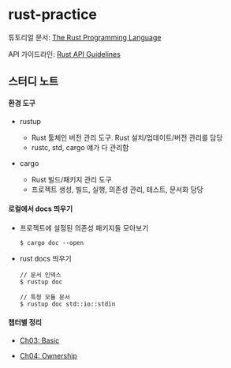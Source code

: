 # rust-practice

튜토리얼 문서: [The Rust Programming Language](https://doc.rust-kr.org/title-page.html)

API 가이드라인: [Rust API Guidelines](https://rust-lang.github.io/api-guidelines/about.html)

## 스터디 노트

#### 환경 도구
* rustup

  * Rust 툴체인 버전 관리 도구. Rust 설치/업데이트/버전 관리를 담당
  * rustc, std, cargo 얘가 다 관리함

* cargo

  * Rust 빌드/패키지 관리 도구
  * 프로젝트 생성, 빌드, 실행, 의존성 관리, 테스트, 문서화 담당

#### 로컬에서 docs 띄우기
* 프로젝트에 설정된 의존성 패키지들 모아보기

  ```
  $ cargo doc --open
  ```

* rust docs 띄우기
  ```
  // 문서 인덱스
  $ rustup doc

  // 특정 모듈 문서
  $ rustup doc std::io::stdin
  ```

#### 챕터별 정리
* [Ch03: Basic](./ch03-basic/note.md)

* [Ch04: Ownership](./ch04-ownership/note.md)